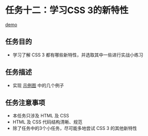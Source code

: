 # 任务十二：学习CSS 3的新特性
[demo](https://zhouxiaoyu1994.github.io/2017IFE-Xiaowei/task-12/index.html)
## 任务目的
- 学习了解 CSS 3 都有哪些新特性，并选取其中一些进行实战小练习
## 任务描述
- 实现 [示例图](http://7xrp04.com1.z0.glb.clouddn.com/task_1_12_1.jpg) 中的几个例子
## 任务注意事项
- 本任务只涉及 HTML 及 CSS
- HTML 及 CSS 代码结构清晰、规范
- 除了任务中的3个小任务，尽可能多地尝试 CSS 3 的其他新特性